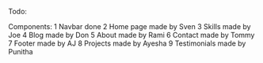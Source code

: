 Todo:

Components:
1 Navbar done
2 Home page made by Sven
3 Skills made by Joe
4 Blog made by Don
5 About made by Rami
6 Contact made by Tommy
7 Footer made by AJ
8 Projects made by Ayesha
9 Testimonials made by Punitha